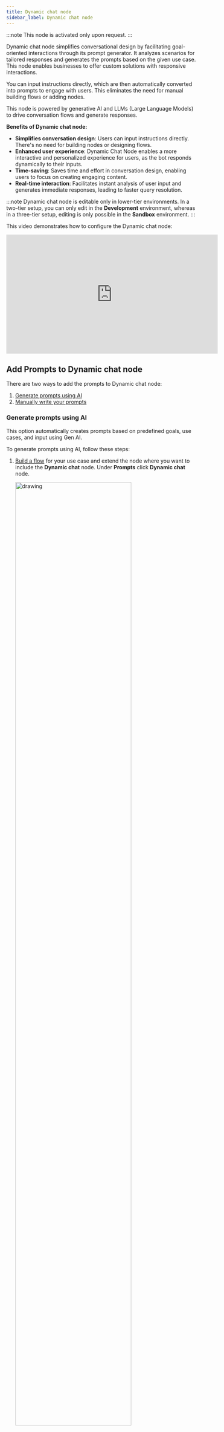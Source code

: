 ```yaml
---
title: Dynamic chat node
sidebar_label: Dynamic chat node
---
```


:::note
This node is activated only upon request.
:::

Dynamic chat node simplifies conversational design by facilitating goal-oriented interactions through its prompt generator.  It analyzes scenarios for tailored responses and generates the prompts based on the given use case. This node enables businesses to offer custom solutions with responsive interactions. 

You can input instructions directly, which are then automatically converted into prompts to engage with users. This eliminates the need for manual building flows or adding nodes.

This node is powered by generative AI and LLMs (Large Language Models) to drive conversation flows and generate responses.

**Benefits of Dynamic chat node:**

* **Simplifies conversation design**: Users can input instructions directly. There's no need for building nodes or designing flows.
* **Enhanced user experience**: Dynamic Chat Node enables a more interactive and personalized experience for users, as the bot responds dynamically to their inputs.
* **Time-saving**: Saves time and effort in conversation design, enabling users to focus on creating engaging content.
* **Real-time interaction**: Facilitates instant analysis of user input and generates immediate responses, leading to faster query resolution.

:::note
Dynamic chat node is editable only in lower-tier environments. In a two-tier setup, you can only edit in the **Development** environment, whereas in a three-tier setup, editing is only possible in the **Sandbox** environment.
:::

This video demonstrates how to configure the Dynamic chat node:

<center>
<iframe width="560" height="315" src="https://www.youtube.com/embed/QL3gPoioTq4?si=8a9ZCjig2yYVgkAa" title="YouTube video player" frameborder="0" allow="accelerometer; autoplay; clipboard-write; encrypted-media; gyroscope; picture-in-picture; web-share" allowfullscreen></iframe>
</center>

## Add Prompts to Dynamic chat node 

There are two ways to add the prompts to Dynamic chat node:
1. [Generate prompts using AI](#generate-prompts-using-ai)
2. [Manually write your prompts](#manually-write-your-prompts)

### Generate prompts using AI

This option automatically creates prompts based on predefined goals, use cases, and input using Gen AI.

To generate prompts using AI, follow these steps:

1. [Build a flow](https://docs.yellow.ai/docs/platform_concepts/studio/build/Flows/journeys) for your use case and extend the node where you want to include the **Dynamic chat** node. Under **Prompts** click **Dynamic chat** node.

   <img src="https://imgur.com/PBcJG5S.png" alt="drawing" width="80%"/>

* The **AI prompt generator** is displayed. 

   <img src="https://i.imgur.com/QaVQe8Q.png" alt="drawing" width="70%"/>
   
3. Enter the following fields and click **Generate**.

    <img src="https://i.imgur.com/LWgYCmX.png" alt="drawing" width="70%"/>

   a. **Write goal**: Define the role of the virtual assistance and conversation's primary objective.<br/>
   b. **Write usecase:** Specify the topics or scenarios the conversation should cover.<br/>
   c. **Describe fallback:** Explain the action the bot should take if it does not understand the user's input.<br/>
   d. **Add input:** Add the user information that the bot needs to collect from the user.  

4. Once the prompt is generated, you can click **Add prompt** to add it. If you would like to further improve the generated prompt, click **Improve prompt**.
   
   <img src="https://i.imgur.com/DwdHQVj.png" alt="drawing" width="70%"/>
   
:::note
You can also edit the prompts based on your requirements before adding the prompt to the node.
:::

   
5. AI prompt generator offers suggestions based on the defined goal. Users can select additional prompts to be added, enter the details required for those prompts, and then click **Regenerate** to finalize the prompts.
   
    <img src="https://i.imgur.com/U0UXKVH.png" alt="drawing" width="70%"/>
    
### Manually write your prompts

This option allows you to directly input your own instructions instead of relying on the AI prompt generator. You can type out specific instructions tailored to your needs and objectives.

1. [Build a flow](https://docs.yellow.ai/docs/platform_concepts/studio/build/Flows/journeys) for your use case and extend the node where you want to include the **Dynamic chat** node. Under **Prompts** click **Dynamic chat** node.

   <img src="https://i.imgur.com/RE9I5Jr.png" alt="drawing" width="70%"/>

2. Once you click the dynamic node, the **AI prompt generator** opens up. 

   <img src="https://i.imgur.com/QaVQe8Q.png" alt="drawing" width="70%"/>

3. Click **Cancel** on the pop-up and type your instructions in **Prompt** manually.

   ![](https://i.postimg.cc/tRPy357r/Screenshot-2024-03-21-at-8-14-56-PM.png)

| Fields             | Descriptions                                                                                                                                                                                                                                                                                                                                                                                                                                                                                                                                                                                               |
|--------------------|-----------------------------------------------------------------------------------------------------------------------------------------------------------------------------------------------------------------------------------------------------------------------------------------------------------------------------------------------------------------------------------------------------------------------------------------------------------------------------------------------------------------------------------------------------------------------------------------------------------|
| User context       | User context allows you to store string values as variables, which can be retrieved anywhere within the context using `{{userContext}}`.<br/><br/>For example, if you want to offer a discount of 35%, you can store it as a string variable and use `{{userContext}}` to retrieve this information within the context.<br/> <br/>Similarly, User context can be used to fetch and display data to the end user at any point in the conversation. It is important to note that only one User context can be used in a single conversation.
 |
| Send initial user message | Sends the user messages from the conversation with the bot to the dynamic chat node before the flow control transitions to the dynamic chat node.|
| Send message after chat ends | The last message sent to the user when the conversation ends with the dynamic chat node. |
| Goal     | Describe the objective of the bot. To indicate the start of the context and instruct the bot to follow the given instructions, you enter **START CONTEXT**. Similarly, to indicate the end of the instructions, you enter **END CONTEXT**. <br/>You can define any desired actions for the node, such as greeting the user, collecting their information, verifying the entered details, and more. This allows you to tailor the behavior and actions of the node based on your specific needs. |


 **Points to remember while describing a goal**

1. **Begin the prompt with clear instructions, separating the instruction and context using ### or """.**

   * **Wrong** ❌: Summarize the text below as a bullet point list of the most important points.
   * **Correct** ✅:  Summarize the text below as a bullet point list of the most important points.

     """
     {text input here}
     """

2. **Provide specific, descriptive, and detailed requirements regarding the desired context, outcome, length, format, style, etc.**

   * **Wrong** ❌: Write a poem about OpenAI. 
   * **Correct** ✅: Write a short inspiring poem about OpenAI, focusing on the recent DALL-E product launch (DALL-E is a text to image ML model) in the style of a {famous poet}

3. **Minimize the use of vague and imprecise descriptions.**

   * **Wrong** ❌: The description for this product should be fairly short, a few sentences only, and not too much more.
   * **Correct** ✅: Use a 3 to 5 sentence paragraph to describe this product.

4. **Include relevant details in your query to ensure more accurate and pertinent answers.**

   * **Wrong** ❌: How do I add numbers in Excel?
   * **Correct** ✅: How do I add up a row of dollar amounts in Excel? I want to do this automatically for a whole sheet of rows with all the totals ending up on the right in a column called "Total".

5. **Articulate the desired output format through examples**

   * **Wrong** ❌: Extract the entities mentioned in the text below. Extract the following 4 entity types: company names, people names, specific topics and themes.
   * **Correct** ✅:Extract the important entities mentioned in the text below. First extract all company names, then extract all people names, then extract specific topics which fit the content and finally extract general overarching themes

     Desired format:
     Company names:<comma_separated_list_of_company_names>

6. **Instead of just saying what not to do, say what to do instead**

   * **Wrong** ❌: The following is a conversation between an Agent and a Customer. DO NOT ASK USERNAME OR PASSWORD. DO NOT REPEAT.
   * **Correct** ✅:The following is a conversation between an Agent and a Customer. The agent will attempt to diagnose the problem and suggest a solution, whilst refraining from asking any questions related to PII. Instead of asking for PII, such as username or password, refer the user to the help article www.samplewebsite.com/help/faq


### Version management for prompts

If you are satisfied with your prompt and consider it stable, you can save the current version as a backup. This allows you to revert to a previous version if necessary. Additionally, the published prompt will have a separate tag, simplifying the process of restoring it to the last stable version.

:::note
Prompt versioning is possible only in Sandbox/Developement modes.
:::

1. Click the **floppy disk icon** to save the prompt.

   <img src="https://i.imgur.com/sZnTiqu.png" alt="drawing" width="70%"/>

2. Whenever you want to restore the prompt, click the **restore** icon.

   <img src="https://i.imgur.com/AEnmwwk.png" alt="drawing" width="70%"/>

3. Choose the version of the prompt to be restored, and click **Restore**.

   <img src="https://i.imgur.com/rQ89iFe.png" alt="drawing" width="70%"/>
    
## Dynamic Chat settings

Additional configurations in the dynamic chat node consist of various settings that fine-tune the behavior and functionality of the node. These configurations enables users to tailor the behavior of the dynamic chat node to specific use cases, optimize performance, and enhance the overall conversational experience. Here are some common additional configurations and their purposes:


### Input list

The **Input list** allows you to store the specific details of the user that need to be collected from the user.
 
To add input to the node, follow these steps: 

1. Click **+ Add another input**.

   <img src="https://i.imgur.com/02bpLM1.png" alt="drawing" width="70%"/>

2. Enter the following details and click **Add**. 

   <img src="https://i.imgur.com/ZaWHvc1.png" alt="drawing" width="60%"/>
   
   
a. **Input name**: Enter the name of the input to be collected.<br/>   
b. **Store response in**: Choose or create a variable to store the collected information.<br/> 
c. **Mark as optional**: Select this option to indicate if the collected information is optional.<br/> 
d. **Mask input**: Select this option to mask the input collected from the user and this input will be masked in the conversation logs as well.<br/> 
e. **Add input details**(optional): Enable this option to enter a sample format for the input to be collected.<br/> 
f. **Regex for validation**: This option allows users to specify a regular expression pattern to validate and ensure that the input provided by the user matches the desired format. For example, if the expected input is a PAN (Permanent Account Number) number, users can define a regular expression pattern that accurately represents the format of a PAN number. This pattern serves as a rule to validate the user's input, ensuring it conforms to the expected structure.<br/> 
g. **Examples of expected input**: Provide samples of expected input to match the defined format.

### Failure setting

The Failure setting allows you to specify messages to be shown when the bot takes too long to respond, set response time, and define conversation limits. Under this setting, you can configure:

 <img src="https://i.imgur.com/CxgtfNa.png" alt="drawing" width="75%"/>

1. **Enable retries**: Enable this option to allow the bot to show a maximum of two failure messages before switching to the fallback flow.
2. **Configure timeout time**: This option allows you to set the exact duration (in seconds) after which the bot should time out. 
3. **Max limit of conversations**: Set the maximum number of conversations before moving to fallback if the conversation is still not over.
4. **Restrict ill-formatted responses**: Enable this option to avoid any unformated response from LLMs. 

#### Troubleshoot failure setting

You can easily determine the reasons behind failure/timeout messages through tags. 
* If the tags are related to APIs or the LLM vendor, please reach out to the respective third-party vendor or check their status for assistance. 
* If the tags are bot-level, you can manage the configurations within your node. And if the tags are platform-level, please contact us. 

   ![](https://i.imgur.com/eLFqeIy.png)

You can find these tags in two places:

1. **Production bots and past conversations:** 

    i. Navigate to **Studio > Analysis > Conversation Logs**. 
 
      ![](https://imgur.com/5HuGmwv.png)
 
    ii. You can also use the filter to search for conversations based on these tags and take appropriate actions.

      ![](https://imgur.com/UVTqKaK.png)

2. **Debug logs:**

   For continuous and replicable errors, you can find additional information in the debug logs within the *Preview* section, as well as in the conversation logs (highlighted in orange).

   <img src="https://i.imgur.com/hbmBquG.png" alt="drawing" width="35%"/>
   
## Skill configuration

Skill configuration enables you to create workflows that can be linked to goals and invoked as needed within a conversation. These workflows operate in the background while control remains in the dynamic chat node.

Skills can perform various tasks such as calling functions, executing APIs, database operations, triggering user events, and more. This extends the bot's capability to handle dynamic data. The workflow can include logical branching and integration nodes.

Adding skills to the dynamic chat node enhances goal-based conversations. For instance, in a travel scenario, a skill workflow can call a weather API based on the provided location to fetch weather conditions, aiding in travel planning.

To configure a Skill in the dynamic chat node, follow these steps:

1. Go to **Studio** > **Build** > **Flows** > **Create flow** > **+ Create skill** and create a flow to execute certain actions. For more detailed information on how to create a Skill, click [here](https://docs.yellow.ai/docs/platform_concepts/studio/build/Flows/journeys#create-a-skill). 

   <img src="https://imgur.com/tnu6zWG.png" alt="drawing" width="100%"/>

2. Click **Skill configuration** and enable **Enable skill**.

   <img src="https://i.imgur.com/LtNyMPH.png" alt="drawing" width="90%"/>

3. Fill the following fields:

   <img src="https://i.imgur.com/AB1XU3r.png" alt="drawing" width="70%"/>

   a. **Skill**: Choose the skill to be utilized by the Dynamic Chat node.<br/> 
   b. **Input to skill**: Choose the variable that holds the input for the skill.<br/> 
   c. **Output from skill**: Choose the variable where you want to save the outcome of the skill.

4. Click **+ Link more skill** to add more skills.   

## Goal configuration setting

This setting determines the creativity, randomness of the bot's responses, and the total number of tokens the model generates. 

In this setting, you can configure the following fields:

 <img src="https://i.imgur.com/P9I2g2m.png" alt="drawing" width="80%"/>

#### Temperature:

The temperature setting controls the randomness of the generated text and ranges from 0 to 2. Higher temperature values result in more varied outputs, while lower values produce more focused responses.
- A temperature of 0 makes the model deterministic and repetitive, favoring tokens with the highest probability.
- Increasing the temperature leads to more creative and diverse outputs by incorporating tokens with lower probabilities.
      
For example, let's consider the statement "The weather today is ----". With a low temperature setting (close to 0), the model might consistently complete the prompt with a simple response like "sunny". However, as you increase the temperature, the responses become more varied and creative:

- **Temperature 0.5**: Today's weather is sunny with a gentle breeze.
- **Temperature 1**: Today's weather is sunny, but you expect rain in the afternoon.
- **Temperature 1.5**: Today's weather is sunny, but don't be surprised if you encounter a sudden thunderstorm.
- **Temperature 2.0**: The weather today is sunny, but it feels like the calm before the storm.

#### Maximum Length

The Maximum Length setting allows you to define the maximum number of tokens or characters in the model's response. This ensures that generated text remains concise and relevant to the context.

Example (maximum length of 50 tokens): "The quick brown fox jumps over the lazy dog."

Example (maximum length of 140 characters): "Lorem ipsum dolor sit amet, consectetur adipiscing elit, sed do eiusmod tempor incididunt ut labore et dolore magna aliqua."


#### Top P

The Top P setting determines the probability threshold for selecting the next token during text generation. Only tokens surpassing this threshold are considered for generating text.

For example, if you set Top P to 0.3, the model selects tokens with a cumulative probability exceeding 30%. This setting is useful for filtering out less probable tokens and controlling the diversity of generated text.

Consider the statement "India is ––" with the following probable tokens:
1. a country (20%)
2. is the largest democratic nation in the world (15%)
3. is a country in southeast Asia (10%)
4. is the seventh-largest country by area (5%)
5. is a culturally diverse country (3%)

With a Top P setting of 0.3, the model considers only the first two tokens (20% and 15%) and excludes the remaining tokens.

**Recommendations**
- **Controlling Creativity:** Lower the threshold (e.g., p = 0.1) for conservative and predictable responses, suitable for technical documentation or factual information.
- **Promoting Diversity:** Increase the threshold (e.g., p = 0.9) to encourage more varied and imaginative responses, ideal for creative writing prompts or brainstorming.
- **Balancing Creativity and Coherence:** Use a moderate threshold (e.g., p = 0.5) to strike a balance between controlled output and promoting creative alternatives, such as generating marketing taglines or social media posts.

  
### Model Configuration

In the model configuration, you have the flexibility to manually input your custom GPT or LLM credentials into the bot. This enables you to use different models on various dynamic nodes within the same bot independently. This flexibility allows you to conduct extensive experiments and tailor your bot's responses to specific contexts.

For detailed instructions on adding the LLM account, refer to this [documentation](https://docs.yellow.ai/docs/platform_concepts/appConfiguration/llm#configure-llm-in-yellowai).

<img src="https://i.imgur.com/x3N9gOh.png" alt="drawing" width="70%"/>


To add custom LLM, follow these steps:

1. Click **+ Add account**.

   <img src="https://i.imgur.com/ByrrXBQ.png" alt="drawing" width="70%%"/>

* You will be redirected to **LLM** in the Integrations section.

2. In **Account name**, provide a name to your LLM account.
3. In **LLM Provider**, choose your LLM provider.
4. In **API key**, enter the API Key from the endpoint of your GPT 3.5 or GPT.

   <img src="https://imgur.com/VUKmuHc.png" alt="drawing" width="70%%"/>

5. Click **Connect**.
6. Go back to the node > **Model configuration** > choose **Model**.

    <img src="https://i.imgur.com/A5sQmyZ.png" alt="drawing" width="70%%"/>
    
-----

## Voice Configuration

Voice configuration enables you to create interactive voice-enabled interactions, enhancing the conversational capabilities of your bot.


  <img src="https://i.imgur.com/m7mnIM3.png" alt="drawing" width="70%%"/>

:::note
**Acknowledgment Message** field will soon be removed from the UI.
:::

Configure the following fields:

1. **Wait Music**: Upload music to play while the bot generates a response. Music must be in MP3 or WAV format, with a maximum size of 15 MB.
2. **Preview Audio**: Review the uploaded audio file, adjust volume and playback speed, and listen to a preview before finalizing settings.

    <img src="https://i.imgur.com/1gy4RKn.png" alt="drawing" width="100%%"/>




 


